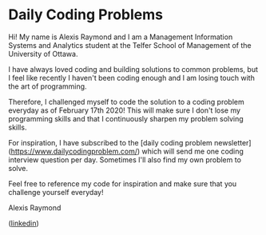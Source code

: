 # Daily Coding Problems

Hi! My name is Alexis Raymond and I am a Management Information Systems and Analytics student at the Telfer School of Management of the University of Ottawa.

I have always loved coding and building solutions to common problems, but I feel like recently I haven't been coding enough and I am losing touch with the art of programming.

Therefore, I challenged myself to code the solution to a coding problem everyday as of February 17th 2020! This will make sure I don't lose my programming skills and that I continuously sharpen my problem solving skills.

For inspiration, I have subscribed to the [daily coding problem newsletter] (https://www.dailycodingproblem.com/) which will send me one coding interview question per day. Sometimes I'll also find my own problem to solve.

Feel free to reference my code for inspiration and make sure that you challenge yourself everyday!

Alexis Raymond 

([linkedin](https://www.linkedin.com/in/alexis-raymond-telfer/))
